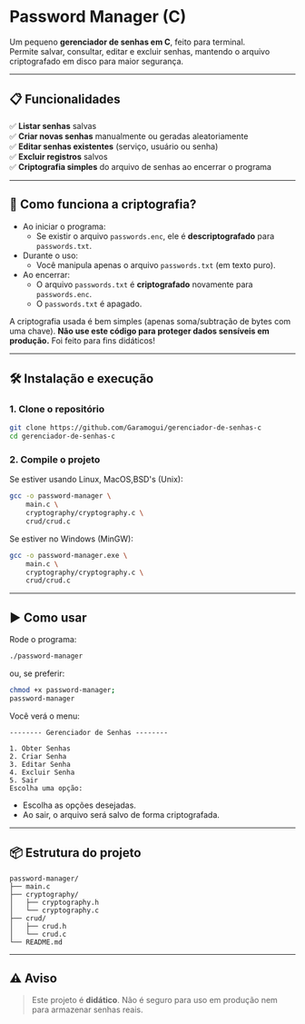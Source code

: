 # Password Manager (C)

Um pequeno **gerenciador de senhas em C**, feito para terminal.  
Permite salvar, consultar, editar e excluir senhas, mantendo o arquivo criptografado em disco para maior segurança.

---

## 📋 Funcionalidades

✅ **Listar senhas** salvas  
✅ **Criar novas senhas** manualmente ou geradas aleatoriamente  
✅ **Editar senhas existentes** (serviço, usuário ou senha)  
✅ **Excluir registros** salvos  
✅ **Criptografia simples** do arquivo de senhas ao encerrar o programa

---

## 🔐 Como funciona a criptografia?

- Ao iniciar o programa:
  - Se existir o arquivo `passwords.enc`, ele é **descriptografado** para `passwords.txt`.
- Durante o uso:
  - Você manipula apenas o arquivo `passwords.txt` (em texto puro).
- Ao encerrar:
  - O arquivo `passwords.txt` é **criptografado** novamente para `passwords.enc`.
  - O `passwords.txt` é apagado.

A criptografia usada é bem simples (apenas soma/subtração de bytes com uma chave). **Não use este código para proteger dados sensíveis em produção.** Foi feito para fins didáticos!

---

## 🛠️ Instalação e execução

### 1. Clone o repositório

```sh
git clone https://github.com/Garamogui/gerenciador-de-senhas-c
cd gerenciador-de-senhas-c
```
### 2. Compile o projeto

Se estiver usando Linux, MacOS,BSD's (Unix):

```bash
gcc -o password-manager \
    main.c \
    cryptography/cryptography.c \
    crud/crud.c
```

Se estiver no Windows (MinGW):

```sh
gcc -o password-manager.exe \
    main.c \
    cryptography/cryptography.c \
    crud/crud.c
```

---

## ▶️ Como usar

Rode o programa:

```bash
./password-manager
```
ou, se preferir: 
```bash
chmod +x password-manager;
password-manager
```

Você verá o menu:

```
-------- Gerenciador de Senhas --------

1. Obter Senhas
2. Criar Senha
3. Editar Senha
4. Excluir Senha
5. Sair
Escolha uma opção:
```

* Escolha as opções desejadas.
* Ao sair, o arquivo será salvo de forma criptografada.

---

## 📦 Estrutura do projeto

```
password-manager/
├── main.c
├── cryptography/
│   ├── cryptography.h
│   └── cryptography.c
├── crud/
│   ├── crud.h
│   └── crud.c
└── README.md
```

---

## ⚠️ Aviso

> Este projeto é **didático**.
> Não é seguro para uso em produção nem para armazenar senhas reais.
